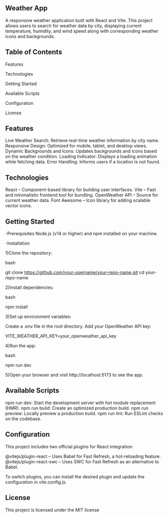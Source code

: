 Weather App
-----------

A responsive weather application built with React and Vite. This project allows users to search for weather data by city, displaying current temperature, humidity, and wind speed along with corresponding weather icons and backgrounds.

Table of Contents
-----------------

Features

Technologies

Getting Started

Available Scripts

Configuration

License


Features
--------
Live Weather Search: Retrieve real-time weather information by city name.
Responsive Design: Optimized for mobile, tablet, and desktop views.
Dynamic Backgrounds and Icons: Updates backgrounds and icons based on the weather condition.
Loading Indicator: Displays a loading animation while fetching data.
Error Handling: Informs users if a location is not found.

Technologies
------------
React – Component-based library for building user interfaces.
Vite – Fast and minimalistic frontend tool for bundling.
OpenWeather API – Source for current weather data.
Font Awesome – Icon library for adding scalable vector icons.

Getting Started
---------------
-Prerequisites
Node.js (v14 or higher) and npm installed on your machine.

-Installation

1)Clone the repository:

bash

git clone https://github.com/your-username/your-repo-name.git
cd your-repo-name

2)Install dependencies:

bash

npm install

3)Set up environment variables:

Create a .env file in the root directory.
Add your OpenWeather API key:

VITE_WEATHER_API_KEY=your_openweather_api_key

4)Run the app:

bash

npm run dev

5)Open your browser and visit http://localhost:5173 to see the app.

Available Scripts
-----------------
npm run dev: Start the development server with hot module replacement (HMR).
npm run build: Create an optimized production build.
npm run preview: Locally preview a production build.
npm run lint: Run ESLint checks on the codebase.


Configuration
-------------
This project includes two official plugins for React integration:

@vitejs/plugin-react – Uses Babel for Fast Refresh, a hot-reloading feature.
@vitejs/plugin-react-swc – Uses SWC for Fast Refresh as an alternative to Babel.

To switch plugins, you can install the desired plugin and update the configuration in vite.config.js.

License
-------
This project is licensed under the MIT license
